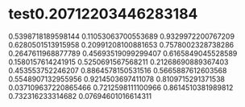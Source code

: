 # test0.20712203446283184
0.5398718189598144
0.11053063700553689
0.9329972200767209
0.6280501513915958
0.20991208100881653
0.7578002328738286
0.2647611968877789
0.45693519099299407
0.6165849045528589
0.1580157614241915
0.5250691567568211
0.21268690889367403
0.453553752246207
0.8864578150531516
0.5665887612603568
0.5548907132955956
0.9214503697411078
0.8109715291371538
0.037109637220865466
0.7212598111100966
0.8614510381989812
0.732316233314682
0.07694601016614311
